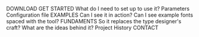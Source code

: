 DOWNLOAD
GET STARTED
	What do I need to set up to use it?
	Parameters
	Configuration file
EXAMPLES
	Can I see it in action?
	Can I see example fonts spaced with the tool?
FUNDAMENTS
	So it replaces the type designer's craft?
	What are the ideas behind it?
	Project History
CONTACT



